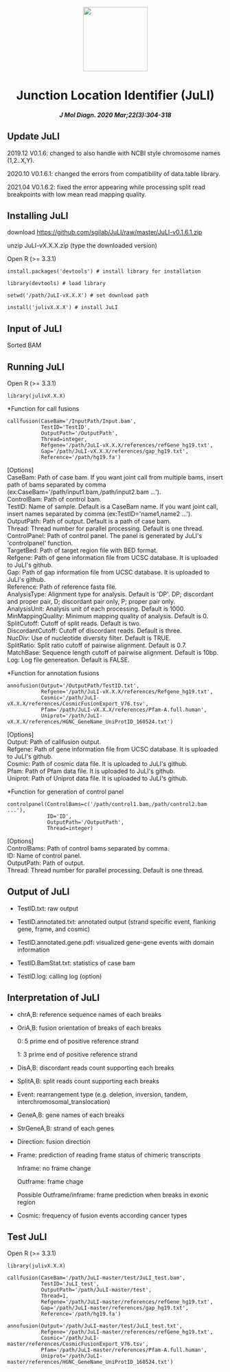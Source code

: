 <p align="center">
  <a href="https://pubmed.ncbi.nlm.nih.gov/31881333/">
    <img height="150" src="https://github.com/sgilab/JuLI/blob/master/JuLI_logo.png">
  </a>
  <h1 align="center">Junction Location Identifier (JuLI)</h1>
  <h5 align="center">J Mol Diagn. 2020 Mar;22(3):304-318</h5>
</p>


Update JuLI
----------------
2019.12 V0.1.6: changed to also handle with NCBI style chromosome names (1,2..X,Y).

2020.10 V0.1.6.1: changed the errors from compatibility of data.table library.

2021.04 V0.1.6.2: fixed the error appearing while processing split read breakpoints with low mean read mapping quality.

Installing JuLI
----------------
download https://github.com/sgilab/JuLI/raw/master/JuLI-v0.1.6.1.zip

unzip JuLI-vX.X.X.zip (type the downloaded version)

Open R (>= 3.3.1)

    install.packages('devtools') # install library for installation
    
    library(devtools) # load library
    
    setwd('/path/JuLI-vX.X.X') # set download path
    
    install('julivX.X.X') # install JuLI
  
  
Input of JuLI
----------------
Sorted BAM


Running JuLI
----------------
Open R (>= 3.3.1)

    library(julivX.X.X)

 *Function for call fusions
    
    callfusion(CaseBam='/InputPath/Input.bam',             
               TestID='TestID',           
               OutputPath='/OutputPath',     
               Thread=integer,         
               Refgene='/path/JuLI-vX.X.X/references/refGene_hg19.txt',          
               Gap='/path/JuLI-vX.X.X/references/gap_hg19.txt',
               Reference='/path/hg19.fa')

[Options]  
CaseBam: Path of case bam. If you want joint call from multiple bams, insert path of bams separated by comma (ex:CaseBam='/path/input1.bam,/path/input2.bam ...').  
ControlBam: Path of control bam.    
TestID: Name of sample. Default is a CaseBam name. If you want joint call, insert names separated by comma (ex:TestID='name1,name2 ...').  
OutputPath: Path of output. Default is a path of case bam.  
Thread: Thread number for parallel processing. Default is one thread.  
ControlPanel: Path of control panel. The panel is generated by JuLI's 'controlpanel' function.  
TargetBed: Path of target region file with BED format.  
Refgene: Path of gene information file from UCSC database. It is uploaded to JuLI's github.  
Gap: Path of gap information file from UCSC database. It is uploaded to JuLI's github.  
Reference: Path of reference fasta file.  
AnalysisType: Alignment type for analysis. Default is 'DP'. DP; discordant and proper pair, D; discordant pair only, P; proper pair only.  
AnalysisUnit: Analysis unit of each processing. Default is 1000.  
MinMappingQuality: Minimum mapping quality of analysis. Default is 0.  
SplitCutoff: Cutoff of split reads. Default is two.  
DiscordantCutoff: Cutoff of discordant reads. Default is three.  
NucDiv: Use of nucleotide diversity filter. Default is TRUE.  
SplitRatio: Split ratio cutoff of pairwise alignment. Default is 0.7.  
MatchBase: Sequence length cutoff of pairwise alignment. Default is 10bp.  
Log: Log file genereation. Default is FALSE.  


*Function for annotation fusions

    annofusion(Output='/OutputPath/TestID.txt',         
               Refgene='/path/JuLI-vX.X.X/references/Refgene_hg19.txt',            
               Cosmic='/path/JuLI-vX.X.X/references/CosmicFusionExport_V76.tsv',             
               Pfam='/path/JuLI-vX.X.X/references/Pfam-A.full.human',             
               Uniprot='/path/JuLI-vX.X.X/references/HGNC_GeneName_UniProtID_160524.txt')

[Options]  
Output: Path of callfusion output.  
Refgene: Path of gene information file from UCSC database. It is uploaded to JuLI's github.  
Cosmic: Path of cosmic data file. It is uploaded to JuLI's github.  
Pfam: Path of Pfam data file. It is uploaded to JuLI's github.  
Uniprot: Path of Uniprot data file. It is uploaded to JuLI's github.  


*Function for generation of control panel

    controlpanel(ControlBams=c('/path/control1.bam,/path/control2.bam ...'),
                 ID='ID',
                 OutputPath='/OutputPath',
                 Thread=integer)

[Options]  
ControlBams: Path of control bams separated by comma.  
ID: Name of control panel.  
OutputPath: Path of output.  
Thread: Thread number for parallel processing. Default is one thread.  



Output of JuLI
----------------
-	TestID.txt: raw output

-	TestID.annotated.txt: annotated output (strand specific event, flanking gene, frame, and cosmic)

-	TestID.annotated.gene.pdf: visualized gene-gene events with domain information

-	TestID.BamStat.txt: statistics of case bam

-	TestID.log: calling log (option)


Interpretation of JuLI
----------------
-	chrA,B: reference sequence names of each breaks

-	OriA,B: fusion orientation of breaks of each breaks

    0: 5 prime end of positive reference strand

    1: 3 prime end of positive reference strand

-	DisA,B: discordant reads count supporting each breaks

-	SplitA,B: split reads count supporting each breaks

-	Event: rearrangement type (e.g. deletion, inversion, tandem, interchromosomal_translocation)

-	GeneA,B: gene names of each breaks

-	StrGeneA,B: strand of each genes

-	Direction: fusion direction

-	Frame: prediction of reading frame status of chimeric transcripts

    Inframe: no frame change

    Outframe: frame chage

    Possible Outframe/inframe: frame prediction when breaks in exonic region

-	Cosmic: frequency of fusion events according cancer types


Test JuLI
----------------
Open R (>= 3.3.1)

    library(julivX.X.X)

    callfusion(CaseBam='/path/JuLI-master/test/JuLI_test.bam',         
               TestID='JuLI_test',           
               OutputPath='/path/JuLI-master/test',           
               Thread=1,         
               Refgene='/path/JuLI-master/references/refGene_hg19.txt',          
               Gap='/path/JuLI-master/references/gap_hg19.txt',
               Reference='/path/hg19.fa')

    annofusion(Output='/path/JuLI-master/test/JuLI_test.txt',        
               Refgene='/path/JuLI-master/references/refGene_hg19.txt',            
               Cosmic='/path/JuLI-master/references/CosmicFusionExport_V76.tsv',           
               Pfam='/path/JuLI-master/references/Pfam-A.full.human',          
               Uniprot='/path/JuLI-master/references/HGNC_GeneName_UniProtID_160524.txt')

